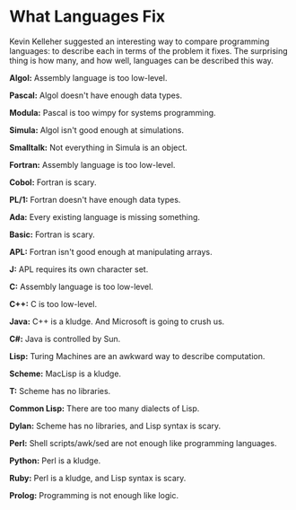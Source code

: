 # What Languages Fix

Kevin Kelleher suggested an interesting way to compare programming languages: to describe each in terms of the problem it fixes. The surprising thing is how many, and how well, languages can be described this way.

**Algol:** Assembly language is too low-level.

**Pascal:** Algol doesn't have enough data types.

**Modula:** Pascal is too wimpy for systems programming.

**Simula:** Algol isn't good enough at simulations.

**Smalltalk:** Not everything in Simula is an object.

**Fortran:** Assembly language is too low-level.

**Cobol:** Fortran is scary.

**PL/1:** Fortran doesn't have enough data types.

**Ada:** Every existing language is missing something.

**Basic:** Fortran is scary.

**APL:** Fortran isn't good enough at manipulating arrays.

**J:** APL requires its own character set.

**C:** Assembly language is too low-level.

**C++:** C is too low-level.

**Java:** C++ is a kludge. And Microsoft is going to crush us.

**C#:** Java is controlled by Sun.

**Lisp:** Turing Machines are an awkward way to describe computation.

**Scheme:** MacLisp is a kludge.

**T:** Scheme has no libraries.

**Common Lisp:** There are too many dialects of Lisp.

**Dylan:** Scheme has no libraries, and Lisp syntax is scary.

**Perl:** Shell scripts/awk/sed are not enough like programming languages.

**Python:** Perl is a kludge.

**Ruby:** Perl is a kludge, and Lisp syntax is scary.

**Prolog:** Programming is not enough like logic.